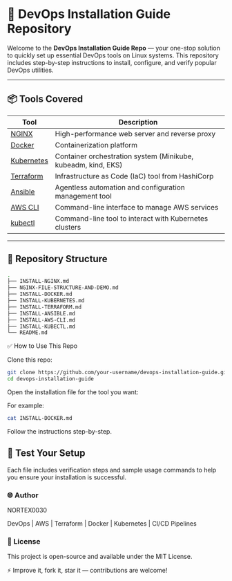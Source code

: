 # 🚀 DevOps Installation Guide Repository

Welcome to the **DevOps Installation Guide Repo** — your one-stop solution to quickly set up essential DevOps tools on Linux systems. This repository includes step-by-step instructions to install, configure, and verify popular DevOps utilities.

---

## 📦 Tools Covered

| Tool       | Description                                           |
|------------|-------------------------------------------------------|
| [NGINX](./INSTALL-NGINX.md)      | High-performance web server and reverse proxy                     |
| [Docker](./INSTALL-DOCKER.md)    | Containerization platform                                          |
| [Kubernetes](./INSTALL-KUBERNETES.md) | Container orchestration system (Minikube, kubeadm, kind, EKS) |
| [Terraform](./INSTALL-TERRAFORM.md) | Infrastructure as Code (IaC) tool from HashiCorp                |
| [Ansible](./INSTALL-ANSIBLE.md)  | Agentless automation and configuration management tool            |
| [AWS CLI](./INSTALL-AWS-CLI.md)  | Command-line interface to manage AWS services                     |
| [kubectl](./INSTALL-KUBECTL.md)  | Command-line tool to interact with Kubernetes clusters            |

---

## 📁 Repository Structure

```bash
.
├── INSTALL-NGINX.md
├── NGINX-FILE-STRUCTURE-AND-DEMO.md
├── INSTALL-DOCKER.md
├── INSTALL-KUBERNETES.md
├── INSTALL-TERRAFORM.md
├── INSTALL-ANSIBLE.md
├── INSTALL-AWS-CLI.md
├── INSTALL-KUBECTL.md
└── README.md
```

✅ How to Use This Repo

Clone this repo:
```bash
git clone https://github.com/your-username/devops-installation-guide.git
cd devops-installation-guide
```
Open the installation file for the tool you want:

For example:
```bash
cat INSTALL-DOCKER.md
```
Follow the instructions step-by-step.

## 🧪 Test Your Setup

Each file includes verification steps and sample usage commands to help you ensure your installation is successful.

### 🌐 Author

NORTEX0030

DevOps | AWS | Terraform | Docker | Kubernetes | CI/CD Pipelines


### 📜 License

This project is open-source and available under the MIT License.

⚡ Improve it, fork it, star it — contributions are welcome!